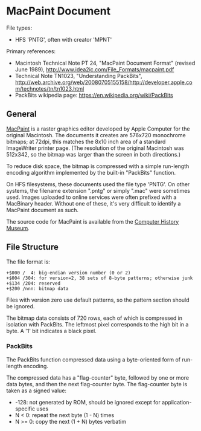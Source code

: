 # MacPaint Document #

File types:
 - HFS 'PNTG', often with creator 'MPNT'

Primary references:
 - Macintosh Technical Note PT 24, "MacPaint Document Format" (revised June 1989),
   http://www.idea2ic.com/File_Formats/macpaint.pdf
 - Technical Note TN1023, "Understanding PackBits",
   http://web.archive.org/web/20080705155158/http://developer.apple.com/technotes/tn/tn1023.html
 - PackBits wikipedia page: https://en.wikipedia.org/wiki/PackBits

## General ##

[MacPaint](https://en.wikipedia.org/wiki/MacPaint) is a raster graphics editor developed by
Apple Computer for the original Macintosh.  The documents it creates are 576x720 monochrome
bitmaps; at 72dpi, this matches the 8x10 inch area of a standard ImageWriter printer page.  (The
resolution of the original Macintosh was 512x342, so the bitmap was larger than the screen in
both directions.)

To reduce disk space, the bitmap is compressed with a simple run-length encoding algorithm
implemented by the built-in "PackBits" function.

On HFS filesystems, these documents used the file type 'PNTG'.  On other systems, the filename
extension ".pntg" or simply ".mac" were sometimes used.  Images uploaded to online services were
often prefixed with a MacBinary header.  Without one of these, it's very difficult to identify
a MacPaint document as such.

The source code for MacPaint is available from the
[Computer History Museum](https://computerhistory.org/blog/macpaint-and-quickdraw-source-code/).

## File Structure ##

The file format is:
```
+$000 /  4: big-endian version number (0 or 2)
+$004 /304: for version=2, 38 sets of 8-byte patterns; otherwise junk
+$134 /204: reserved
+$200 /nnn: bitmap data
```
Files with version zero use default patterns, so the pattern section should be ignored.

The bitmap data consists of 720 rows, each of which is compressed in isolation with PackBits.
The leftmost pixel corresponds to the high bit in a byte.  A '1' bit indicates a black pixel.

### PackBits ###

The PackBits function compressed data using a byte-oriented form of run-length encoding.

The compressed data has a "flag-counter" byte, followed by one or more data bytes, and then
the next flag-counter byte.  The flag-counter byte is taken as a signed value:

 - -128: not generated by ROM, should be ignored except for application-specific uses
 - N < 0: repeat the next byte (1 - N) times
 - N >= 0: copy the next (1 + N) bytes verbatim
